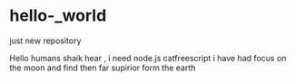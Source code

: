 # hello-_world
just new repository

Hello humans
shaik hear , i need node.js catfreescript 
i have had focus on the moon and find then far supirior form the earth 
